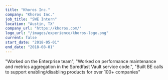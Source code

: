 ```yaml
---
title: "Khoros Inc."
company: "Khoros Inc."
job_title: "SWE Intern"
location: "Austin, TX"
company_url: "https://khoros.com/"
logo_url: "/images/experience/khoros-logo.png"
current: false
start_date: "2018-05-01"
end_date: "2018-08-01"
---
```

"Worked on the Enterprise team",
"Worked on performance maintenance and metrics aggregation in the Spredfast Vault service code.",
"Built BE calls to support enabling/disabling products for over 100+ companies"

